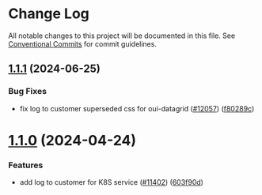 # Change Log

All notable changes to this project will be documented in this file.
See [Conventional Commits](https://conventionalcommits.org) for commit guidelines.

## [1.1.1](https://github.com/ovh/manager/compare/@ovh-ux/manager-log-to-customer@1.1.0...@ovh-ux/manager-log-to-customer@1.1.1) (2024-06-25)


### Bug Fixes

* fix log to customer superseded css for oui-datagrid ([#12057](https://github.com/ovh/manager/issues/12057)) ([f80289c](https://github.com/ovh/manager/commit/f80289cba6ea9a0257439a896f4d90bae3ad6474))





# [1.1.0](https://github.com/ovh/manager/compare/@ovh-ux/manager-log-to-customer@1.0.0...@ovh-ux/manager-log-to-customer@1.1.0) (2024-04-24)


### Features

* add log to customer for K8S service ([#11402](https://github.com/ovh/manager/issues/11402)) ([603f90d](https://github.com/ovh/manager/commit/603f90d5225316eee2700a03af76bc2e0a9d12ee))

